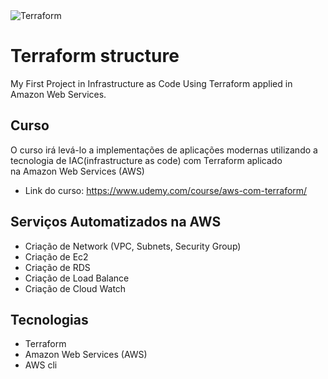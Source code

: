 <img alt="Terraform" src="https://img.shields.io/badge/terraform%20-%235835CC.svg?&style=for-the-badge&logo=terraform&logoColor=white"/>

# Terraform structure
My First Project in Infrastructure as Code Using Terraform applied in Amazon Web Services.

## Curso 
O curso irá levá-lo a implementações de aplicações modernas utilizando a tecnologia de IAC(infrastructure as code) com Terraform aplicado </br>
na Amazon Web Services (AWS) </br>

  - Link do curso: https://www.udemy.com/course/aws-com-terraform/

## Serviços Automatizados na AWS

  - Criação de Network (VPC, Subnets, Security Group)
  - Criação de Ec2 
  - Criação de RDS 
  - Criação de Load Balance 
  - Criação de Cloud Watch 
  
## Tecnologias 
  - Terraform
  - Amazon Web Services (AWS) 
  - AWS cli
